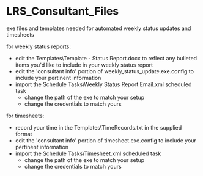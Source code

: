 # LRS_Consultant_Files
exe files and templates needed for automated weekly status updates and timesheets


for weekly status reports:
- edit the Templates\Template - Status Report.docx to reflect any bulleted items you'd like to include in your weekly status report
- edit the 'consultant info' portion of weekly_status_update.exe.config to include your pertinent information
- import the Schedule Tasks\Weekly Status Report Email.xml scheduled task
  - change the path of the exe to match your setup
  - change the credentials to match yours
  
for timesheets:
- record your time in the Templates\TimeRecords.txt in the supplied format
- edit the 'consultant info' portion of timesheet.exe.config to include your pertinent information
- import the Schedule Tasks\Timesheet.xml scheduled task
  - change the path of the exe to match your setup
  - change the credentials to match yours

